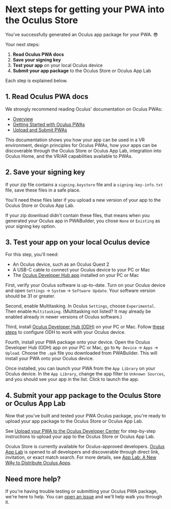 ﻿# Next steps for getting your PWA into the Oculus Store
You've successfully generated an Oculus app package for your PWA. 😎 

Your next steps:
1. **Read Oculus PWA docs**
2. **Save your signing key** 
3. **Test your app** on your local Oculus device
4. **Submit your app package** to the Oculus Store or Oculus App Lab

Each step is explained below.

## 1. Read Oculus PWA docs

We strongly recommend reading Oculus' documentation on Oculus PWAs:

- [Overview](https://developer.oculus.com/pwa/)
- [Getting Started with Oculus PWAs](https://developer.oculus.com/documentation/web/pwa-gs/)
- [Upload and Submit PWAs](https://developer.oculus.com/documentation/web/pwa-submit-app/)

This documentation shows you how your app can be used in a VR environment, design principles for Oculus PWAs, how your apps can be discoverable through the Oculus Store or Oculus App Lab, integration into Oculus Home, and the VR/AR capabilities available to PWAs.

## 2. Save your signing key

If your zip file contains a `signing.keystore` file and a `signing-key-info.txt` file, save these files in a safe place.

You'll need these files later if you upload a new version of your app to the Oculus Store or Oculus App Lab.

If your zip download didn't contain these files, that means when you generated your Oculus app in PWABuilder, you chose `None` or `Existing` as your signing key option.

## 3. Test your app on your local Oculus device

For this step, you'll need:

- An Oculus device, such as an Oculus Quest 2
- A USB-C cable to connect your Oculus device to your PC or Mac
- The [Oculus Developer Hub app](https://developer.oculus.com/documentation/unity/ts-odh/) installed on your PC or Mac

First, verify your Oculus software is up-to-date. Turn on your Oculus device and open `Settings` -> `System` -> `Software Update`.  Your software version should be 31 or greater.

Second, enable Multitasking. In Oculus `Settings`, choose `Experimental`. Then enable `Multitasking`. (Multitasking not listed? It may already be enabled already in newer versions of Oculus software.)

Third, install [Oculus Developer Hub (ODH)](https://developer.oculus.com/documentation/unity/ts-odh/) on your PC or Mac. Follow [these steps](https://developer.oculus.com/documentation/unity/ts-odh/) to configure ODH to work with your Oculus device.

Fourth, install your PWA package onto your device. Open the Oculus Developer Hub (ODH) app on your PC or Mac, go to `My Device` -> `Apps` -> `Upload`. Choose the `.apk` file you downloaded from PWABuilder. This will install your PWA onto your Oculus device.

Once installed, you can launch your PWA from the `App Library` on your Oculus device. In the `App Library`, change the app filter to `Unknown Sources`, and you should see your app in the list. Click to launch the app.

## 4. Submit your app package to the Oculus Store or Oculus App Lab

Now that you've built and tested your PWA Oculus package, you're ready to upload your app package to the Oculus Store or Oculus App Lab.

See [Upload your PWA to the Oculus Developer Center](https://developer.oculus.com/documentation/web/pwa-submit-app/#upload-the-pwa-in-the-oculus-developer-center) for step-by-step instructions to upload your app to the Oculus Store or Oculus App Lab.

Oculus Store is currently available for Oculus-approved developers. [Oculus App Lab](https://developer.oculus.com/blog/introducing-app-lab-a-new-way-to-distribute-oculus-quest-apps/) is opened to all developers and discoverable through direct link, invitation, or exact match search. For more details, see [App Lab: A New WAy to Distribute Oculus Apps](https://developer.oculus.com/blog/introducing-app-lab-a-new-way-to-distribute-oculus-quest-apps/).

## Need more help?

If you're having trouble testing or submitting your Oculus PWA package, we're here to help. You can [open an issue](https://github.com/pwa-builder/pwabuilder/issues/new?&labels=oculus-platform,question%20%3Agrey_question%3A) and we'll help walk you through it.
